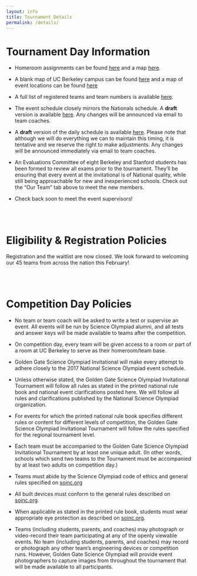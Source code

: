 ```yaml
---
layout: info
title: Tournament Details
permalink: /details/
---
```


# Tournament Day Information

* Homeroom assignments can be found [here](/doc/homerooms.pdf) and a map [here](/doc/homeroommap.pdf).

* A blank map of UC Berkeley campus can be found [here](/doc/blankmap.pdf) and a map of event locations can be found [here](/doc/eventmap.pdf)

* A full list of registered teams and team numbers is available [here](/doc/registered_teams.pdf).

* The event schedule closely mirrors the Nationals schedule. A **draft** version is available [here](/doc/event_schedule.pdf). Any changes will be announced via email to team coaches.

* A **draft** version of the daily schedule is available [here](/doc/daily_schedule.pdf). Please note that although we will do everything we can to maintain this timing, it is tentative and we reserve the right to make adjustments. Any changes will be announced immediately via email to team coaches.

* An Evaluations Committee of eight Berkeley and Stanford students has been formed to review all exams prior to the tournament. They’ll be ensuring that every event at the invitational is of National quality, while still being approachable for new and inexperienced schools. Check out the “Our Team” tab above to meet the new members.

* Check back soon to meet the event supervisors!

<!-- * For registered teams, T-shirt preorders are available [here](https://stanforduniversity.qualtrics.com/jfe/form/SV_a9jsaek2LcTg1SZ)! The design is available at the link, and shirts are $10 if ordered by early December. -->

<br>
<br>


# Eligibility & Registration Policies

Registration and the waitlist are now closed. We look forward to welcoming our 45 teams from across the nation this February!

<br>
<br>

# Competition Day Policies

* No team or team coach will be asked to write a test or supervise an event. All events will be run by Science Olympiad alumni, and all tests and answer keys will be made available to teams after the competition.

* On competition day, every team will be given access to a room or part of a room at UC Berkeley to serve as their homeroom/team base.

* Golden Gate Science Olympiad Invitational will make every attempt to adhere closely to the 2017 National Science Olympiad event schedule.

* Unless otherwise stated, the Golden Gate Science Olympiad Invitational Tournament will follow all rules as stated in the printed national rule book and national event clarifications posted here.  We will follow all rules and clarifications published by the National Science Olympiad organization.

* For events for which the printed national rule book specifies different rules or content for different levels of competition, the Golden Gate Science Olympiad Invitational Tournament will follow the rules specified for the regional tournament level.

* Each team must be accompanied to the Golden Gate Science Olympiad Invitational Tournament by at least one unique adult.  (In other words, schools which send two teams to the Tournament must be accompanied by at least two adults on competition day.)

* Teams must abide by the Science Olympiad code of ethics and general rules specified on [soinc.org](https://www.soinc.org/)

* All built devices must conform to the general rules described on [soinc.org](https://www.soinc.org/).

* When applicable as stated in the printed rule book, students must wear appropriate eye protection as described on [soinc.org](https://www.soinc.org/).

* Teams (including students, parents, and coaches) may photograph or video-record their team participating at any of the openly viewable events. No team (including students, parents, and coaches) may record or photograph any other team’s engineering devices or competition runs. However, Golden Gate Science Olympiad will provide event photographers to capture images from throughout the tournament that will be made available to all participants.
